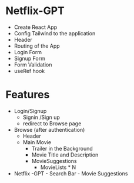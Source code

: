 # Netflix-GPT

- Create React App
- Config Tailwind to the application
- Header
- Routing of the App
- Login Form
- Signup Form
- Form Validation
- useRef hook

# Features
- Login/Signup
    - Signin /Sign up
    - redirect to Browse page
- Browse (after authentication)
    - Header
    - Main Movie
        - Trailer in the Background
        - Movie Title and Description
        - MovieSuggestions
            - MovieLists * N
- Netflix -GPT
        - Search Bar
        - Movie Suggestions